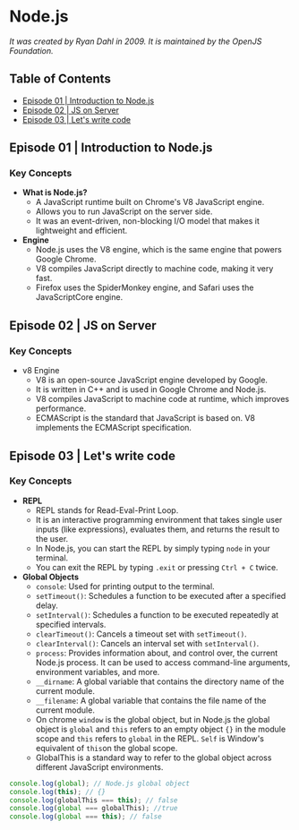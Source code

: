# Node.js

_It was created by Ryan Dahl in 2009._
_It is maintained by the OpenJS Foundation._

## Table of Contents

- [Episode 01 | Introduction to Node.js](#episode-01--introduction-to-nodejs)
- [Episode 02 | JS on Server](#episode-02--js-on-server)
- [Episode 03 | Let's write code](#episode-03--lets-write-code)

## Episode 01 | Introduction to Node.js

### Key Concepts

- **What is Node.js?**
  - A JavaScript runtime built on Chrome's V8 JavaScript engine.
  - Allows you to run JavaScript on the server side.
  - It was an event-driven, non-blocking I/O model that makes it lightweight and efficient.
- **Engine**
  - Node.js uses the V8 engine, which is the same engine that powers Google Chrome.
  - V8 compiles JavaScript directly to machine code, making it very fast.
  - Firefox uses the SpiderMonkey engine, and Safari uses the JavaScriptCore engine.

## Episode 02 | JS on Server

### Key Concepts

- v8 Engine
  - V8 is an open-source JavaScript engine developed by Google.
  - It is written in C++ and is used in Google Chrome and Node.js.
  - V8 compiles JavaScript to machine code at runtime, which improves performance.
  - ECMAScript is the standard that JavaScript is based on. V8 implements the ECMAScript specification.

## Episode 03 | Let's write code

### Key Concepts

- **REPL**
  - REPL stands for Read-Eval-Print Loop.
  - It is an interactive programming environment that takes single user inputs (like expressions), evaluates them, and returns the result to the user.
  - In Node.js, you can start the REPL by simply typing `node` in your terminal.
  - You can exit the REPL by typing `.exit` or pressing `Ctrl + C` twice.
- **Global Objects**
  - `console`: Used for printing output to the terminal.
  - `setTimeout()`: Schedules a function to be executed after a specified delay.
  - `setInterval()`: Schedules a function to be executed repeatedly at specified intervals.
  - `clearTimeout()`: Cancels a timeout set with `setTimeout()`.
  - `clearInterval()`: Cancels an interval set with `setInterval()`.
  - `process`: Provides information about, and control over, the current Node.js process. It can be used to access command-line arguments, environment variables, and more.
  - `__dirname`: A global variable that contains the directory name of the current module.
  - `__filename`: A global variable that contains the file name of the current module.
  - On chrome `window` is the global object, but in Node.js the global object is `global` and `this` refers to an empty object `{}` in the module scope and `this` refers to `global` in the REPL. `Self` is Window's equivalent of `this`on the global scope.
  - GlobalThis is a standard way to refer to the global object across different JavaScript environments.

```javascript
console.log(global); // Node.js global object
console.log(this); // {}
console.log(globalThis === this); // false
console.log(global === globalThis); //true
console.log(global === this); // false
```
